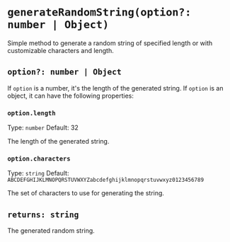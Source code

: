 # `generateRandomString(option?: number | Object)`

Simple method to generate a random string of specified length or with customizable characters and length.

## `option?: number | Object`

If `option` is a number, it's the length of the generated string.
If `option` is an object, it can have the following properties:

### `option.length`

Type: `number`
Default: 32

The length of the generated string.

### `option.characters`

Type: `string`
Default: `ABCDEFGHIJKLMNOPQRSTUVWXYZabcdefghijklmnopqrstuvwxyz0123456789`

The set of characters to use for generating the string.

## `returns: string`

The generated random string.
